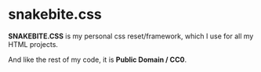 # snakebite.css
**SNAKEBITE.CSS** is my personal css reset/framework, which I use for all my HTML projects.

And like the rest of my code, it is **Public Domain / CC0**.
